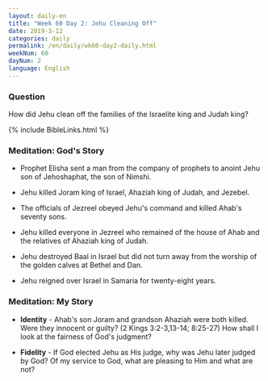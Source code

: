 ```yaml
---
layout: daily-en
title: "Week 60 Day 2: Jehu Cleaning Off"
date: 2019-3-12 
categories: daily
permalink: /en/daily/wk60-day2-daily.html
weekNum: 60
dayNum: 2
language: English
---
```


### Question     
How did Jehu clean off the families of the Israelite king and Judah king?

{% include BibleLinks.html %} 

### Meditation: God's Story   
+ Prophet Elisha sent a man from the company of prophets to anoint Jehu son of Jehoshaphat, the son of Nimshi. 

+ Jehu killed Joram king of Israel, Ahaziah king of Judah, and Jezebel. 

+ The officials of Jezreel obeyed Jehu's command and killed Ahab's seventy sons. 

+ Jehu killed everyone in Jezreel who remained of the house of Ahab and the relatives of Ahaziah king of Judah. 

+ Jehu destroyed Baal in Israel but did not turn away from the worship of the golden calves at Bethel and Dan. 

+ Jehu reigned over Israel in Samaria for twenty-eight years. 

### Meditation: My Story   
+ **Identity** - Ahab's son Joram and grandson Ahaziah were both killed. Were they innocent or guilty? (2 Kings 3:2-3,13-14; 8:25-27) How shall I look at the fairness of God's judgment? 

+ **Fidelity** - If God elected Jehu as His judge, why was Jehu later judged by God? Of my service to God, what are pleasing to Him and what are not? 
